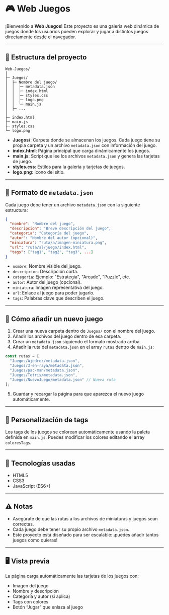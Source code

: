 # 🎮 Web Juegos

¡Bienvenido a **Web Juegos**! Este proyecto es una galería web dinámica de juegos donde los usuarios pueden explorar y jugar a distintos juegos directamente desde el navegador.  

---

## 📂 Estructura del proyecto

```
Web-Juegos/
│
├─ Juegos/
│  ├─ Nombre del juego/
│  │  ├─ metadata.json
│  │  ├─ index.html 
│  │  ├─ styles.css 
│  │  ├─ logo.png
│  │  └─ main.js
│  ├─ ...
│
├─ index.html
├─ main.js
├─ styles.css
└─ logo.png
```

- **Juegos/**: Carpeta donde se almacenan los juegos. Cada juego tiene su propia carpeta y un archivo `metadata.json` con información del juego.
- **index.html**: Página principal que carga dinámicamente los juegos.
- **main.js**: Script que lee los archivos `metadata.json` y genera las tarjetas de juego.
- **styles.css**: Estilos para la galería y tarjetas de juegos.
- **logo.png**: Icono del sitio.

---

## 📝 Formato de `metadata.json`

Cada juego debe tener un archivo `metadata.json` con la siguiente estructura:

```json
{
  "nombre": "Nombre del juego",
  "descripcion": "Breve descripción del juego",
  "categoria": "Categoría del juego",
  "autor": "Nombre del autor (opcional)",
  "miniatura": "ruta/a/imagen-miniatura.png",
  "url": "ruta/al/juego/index.html",
  "tags": ["tag1", "tag2", "tag3", ...]
}
```

- `nombre`: Nombre visible del juego.
- `descripcion`: Descripción corta.
- `categoria`: Ejemplo: "Estrategia", "Arcade", "Puzzle", etc.
- `autor`: Autor del juego (opcional).
- `miniatura`: Imagen representativa del juego.
- `url`: Enlace al juego para poder jugarlo.
- `tags`: Palabras clave que describen el juego.

---

## 🚀 Cómo añadir un nuevo juego

1. Crear una nueva carpeta dentro de `Juegos/` con el nombre del juego.
2. Añadir los archivos del juego dentro de esa carpeta.
3. Crear un `metadata.json` siguiendo el formato mostrado arriba.
4. Añadir la ruta del `metadata.json` en el array `rutas` dentro de `main.js`:

```javascript
const rutas = [
  "Juegos/Ajedrez/metadata.json",
  "Juegos/3-en-raya/metadata.json",
  "Juegos/pac-man/metadata.json",
  "Juegos/Tetris/metadata.json",
  "Juegos/NuevoJuego/metadata.json" // Nueva ruta
];
```

5. Guardar y recargar la página para que aparezca el nuevo juego automáticamente.

---

## 🎨 Personalización de tags

Los tags de los juegos se colorean automáticamente usando la paleta definida en `main.js`. Puedes modificar los colores editando el array `coloresTags`.

---

## 📌 Tecnologías usadas

- HTML5
- CSS3
- JavaScript (ES6+)

---

## ⚠️ Notas

- Asegúrate de que las rutas a los archivos de miniaturas y juegos sean correctas.
- Cada juego debe tener su propio archivo `metadata.json`.
- Este proyecto está diseñado para ser escalable: ¡puedes añadir tantos juegos como quieras!

---

## 🖥️ Vista previa

La página carga automáticamente las tarjetas de los juegos con:

- Imagen del juego
- Nombre y descripción
- Categoría y autor (si aplica)
- Tags con colores
- Botón “Jugar” que enlaza al juego

